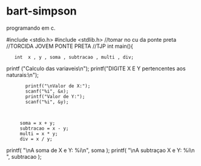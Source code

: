 # bart-simpson
 programando em c. 

 #include <stdio.h>
#include <stdlib.h>
 //tomar no cu da ponte preta
//TORCIDA JOVEM PONTE PRETA
//TJP
int main(){

       int  x , y , soma , subtracao , multi , div;
printf ("Calculo das variaveis\n");
printf("DIGITE X E Y pertencentes aos naturais:\n");


           printf("\nValor de X:");
           scanf("%i", &x);
           printf("Valor de Y:");
           scanf("%i", &y);



         soma = x + y;
         subtracao = x - y;
         multi = x * y;
         div = x / y;
printf( "\nA soma de X e Y: %i\n", soma );
printf( "\nA subtraçao X e Y: %i\n ", subtracao );
